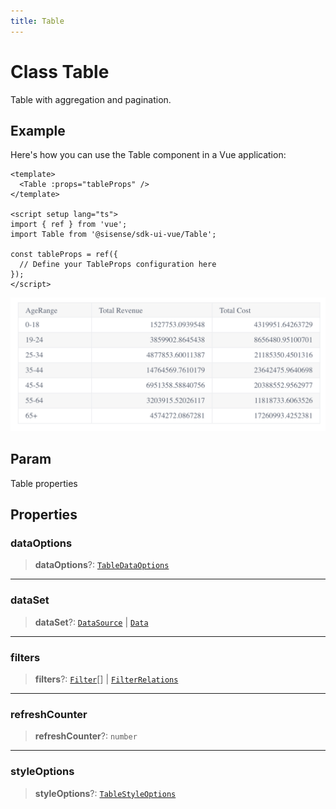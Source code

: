 ```yaml
---
title: Table
---
```


# Class Table

Table with aggregation and pagination.

## Example

Here's how you can use the Table component in a Vue application:
```vue
<template>
  <Table :props="tableProps" />
</template>

<script setup lang="ts">
import { ref } from 'vue';
import Table from '@sisense/sdk-ui-vue/Table';

const tableProps = ref({
  // Define your TableProps configuration here
});
</script>
```
<img src="../../../img/table-example-2.png" width="800px" />

## Param

Table properties

## Properties

### dataOptions

> **dataOptions**?: [`TableDataOptions`](../interfaces/interface.TableDataOptions.md)

***

### dataSet

> **dataSet**?: [`DataSource`](../../sdk-data/type-aliases/type-alias.DataSource.md) \| [`Data`](../../sdk-data/interfaces/interface.Data.md)

***

### filters

> **filters**?: [`Filter`](../../sdk-data/interfaces/interface.Filter.md)[] \| [`FilterRelations`](../../sdk-data/interfaces/interface.FilterRelations.md)

***

### refreshCounter

> **refreshCounter**?: `number`

***

### styleOptions

> **styleOptions**?: [`TableStyleOptions`](../interfaces/interface.TableStyleOptions.md)
